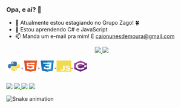 ### Opa, e aí? 👋

- 🔭 Atualmente estou estagiando no Grupo Zago! 🍀
- 🌱 Estou aprendendo C# e JavaScript
- 📫 Manda um e-mail pra mim! É caionunesdemoura@gmail.com

<div align="center">
  <a href="https://github.com/CaioNM">
  <img height="180em" src="https://github-readme-stats.vercel.app/api?username=CaioNM&show_icons=true&theme=vue-dark&include_all_commits=true&count_private=true"/>
  <img height="180em" src="https://github-readme-stats.vercel.app/api/top-langs/?username=CaioNM&layout=compact&langs_count=7&theme=vue-dark"/>
</div>
<div style="display: inline_block"><br>
  <img align="center" alt="CaioPython" height="30" width="40" src="https://raw.githubusercontent.com/devicons/devicon/master/icons/python/python-original.svg">
  <img align="center" alt="CaioHTML" height="30" width="40" src="https://raw.githubusercontent.com/devicons/devicon/master/icons/html5/html5-original.svg">
  <img align="center" alt="CaioCSS" height="30" width="40" src="https://raw.githubusercontent.com/devicons/devicon/master/icons/css3/css3-original.svg">
  <img align="center" alt="CaioJs" height="30" width="40" src="https://raw.githubusercontent.com/devicons/devicon/master/icons/javascript/javascript-plain.svg">
  <img align="center" alt="CaioCsharp" height="30" width="40" src="https://raw.githubusercontent.com/devicons/devicon/master/icons/csharp/csharp-original.svg">
</div>
  
  ##
 
<div> 
  <a href="https://www.linkedin.com/in/caio-moura-88a65b207" target="_blank"><img src="https://img.shields.io/badge/-LinkedIn-%230077B5?style=for-the-badge&logo=linkedin&logoColor=white" target="_blank"></a>
    <a href = "mailto:caionunesdemoura@gmail.com"><img src="https://img.shields.io/badge/-Gmail-%23333?style=for-the-badge&logo=gmail&logoColor=white" target="_blank">
    <a href="https://api.whatsapp.com/send?phone=5561984230923&text=Ol%C3%A1%2C%20vi%20seu%20perfil!%20Gostaria%20de%20conversar%2C%20pode%20entrar%20em%20contato%20comigo%20por%2Fpelo%20*%5Binsira%20aqui%20o%20m%C3%A9todo%20desejado%5D*" target="_blank"><img src="https://img.shields.io/badge/WhatsApp-25D366?style=for-the-badge&logo=whatsapp&logoColor=white" target="_blank"></a>
    <a href="https://www.instagram.com/caionunes.moura" target="_blank"><img src="https://img.shields.io/badge/-Instagram-%23E4405F?style=for-the-badge&logo=instagram&logoColor=white" target="_blank"></a> 
 
  ![Snake animation](https://github.com/CaioNM/CaioNM/blob/output/github-contribution-grid-snake.svg)
 
</div>
